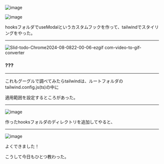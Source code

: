 ![image](https://github.com/user-attachments/assets/8ca997ef-c3e4-4147-8ff5-fcf584dec23c)

![image](https://github.com/user-attachments/assets/8a73e044-5653-4fae-9529-4f59c51fe25b)

hooksフォルダでuseModalというカスタムフックを作って、tailwindでスタイリングをやった。

---

![Slid-todo-Chrome2024-08-0822-00-06-ezgif com-video-to-gif-converter](https://github.com/user-attachments/assets/365f211a-c164-4a87-9a46-1b1165168162)

### ???

---

これもグーグルで調べてみたらtailwindは、ルートフォルダのtailwind.config.js(ts)の中に

適用範囲を設定するところがあった。

---

![image](https://github.com/user-attachments/assets/c7919b08-412a-4633-96e6-87525e8e302f)

作ったhooksフォルダのディレクトリを追加してやると、

---

![image](https://github.com/user-attachments/assets/5140a97f-e4eb-4e4d-aa4b-e17fc4abfc21)

よくできました！

こうして今日もひとつ教わった。
